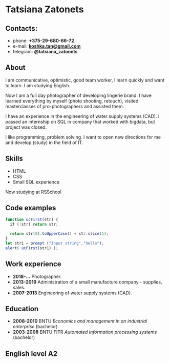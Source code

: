 # Tatsiana Zatonets #

## Contacts: ##
* phone: **+375-29-680-66-72**
* e-mail: **koshka.tan@gmail.com**
* telegram: **@tatsiana_zatonets**

## About ##
I am communicative, optimistic, good team worker, I learn quickly and want to learn. I am studying English. 

Now I am a full day photographer of developing lingerie brand. I have learned everything by myself (photo shooting, retouch), visited masterclasses of pro-photographers and assisted them.

I have an experience in the engineering of water supply systems (CAD). I passed an internship on SQL in company that worked with bigdata, but project was closed.

I like programming, problem solving. I want to open new directions for me and develop (study) in the field of IT.
## Skills ##
* HTML
* CSS
* Small SQL experience

Now studying at RSSchool
## Code examples ##

```javascript
function ucFirst(str) {
  if (!str) return str;

  return str[0].toUpperCase() + str.slice(1);
}
let str1 = prompt ("Input string","hello");
alert( ucFirst(str1) );
```

## Work experience ##
* **2018-...** Photographer.
* **2013-2016** Administration of a small manufacture company - supplies, sales.
* **2007-2013** Engineering of water supply systems (CAD).
## Education ##
* **2008-2010** BNTU *Economics and management in an industrial enterprise* (bachelor)
* **2003-2008** BNTU FITR *Automated information processing systems* (bachelor)
## English level A2 ##